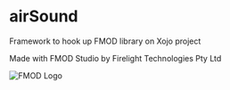 # airSound
Framework to hook up FMOD library on Xojo project

Made with FMOD Studio by Firelight Technologies Pty Ltd

![FMOD Logo](https://www.fmod.com/assets/fmod-logo.svg)
